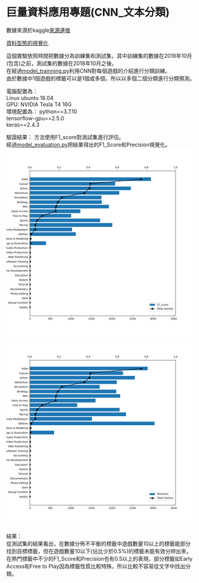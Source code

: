 # 巨量資料應用專題(CNN_文本分類)
數據來源於kaggle[來源連接](https://www.kaggle.com/nikdavis/steam-store-games?select=steam.csv)   

[資料型態的視覺化](https://github.com/tony020703/2021_scu_report-steam-/blob/main/data_visualization.ipynb)

這個實驗依照時間把數據分為訓練集和測試集，其中訓練集的數據在2018年10月(包含)之前，測試集的數據在2018年10月之後。  
在經過[model_trainning.py](https://github.com/tony020703/2021_scu_report-steam-/blob/main/model_trainning.py)利用CNN對每個遊戲的介紹進行分類訓練。  
由於數據中1個遊戲的標籤可以是1個或多個，所以以多個二個分類進行分類預測。

電腦配置為：  
Linux ubuntu 18.04  
GPU: NVIDIA Tesla T4  16G  
環境配置為： 
python==3.7.10  
tensorflow-gpu==2.5.0  
keras==2.4.3  

驗證結果：
方法使用F1_score對測試集進行評估。  
經過[model_evaluation.py](https://github.com/tony020703/2021_scu_report-steam-/blob/main/model_evaluation.py)把結果得出的F1_Score和Precision視覺化。  
<img src="https://github.com/tony020703/2021_scu_report-steam-/blob/main/F1_score.png" width="500">  
<img src="https://github.com/tony020703/2021_scu_report-steam-/blob/main/Precision.png" width="500">
  
結果：  
從測試集的結果看出，在數據分佈不平衡的標籤中遊戲數量10以上的標籤能部分找到目標標籤，但在遊戲數量10以下(佔比少於0.5%)的標籤未能有效分辨出來，在熱門標籤中不少的F1_Score和Precision也有0.5以上的表現，部分標籤如Early Access和Free to Play因為標籤性質比較特殊，所以比較不容易從文字中找出分類。
